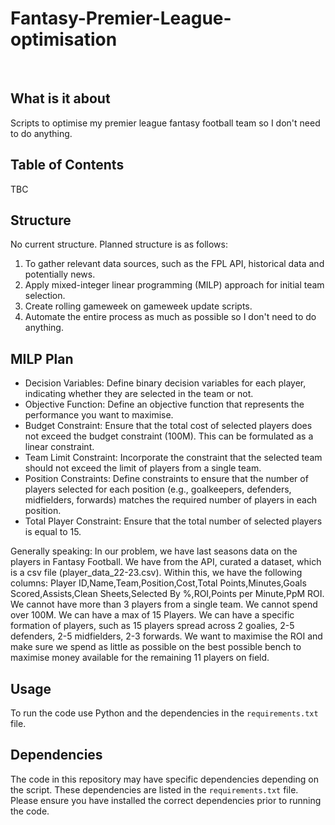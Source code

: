 # Fantasy-Premier-League-optimisation
</br>

## What is it about
Scripts to optimise my premier league fantasy football team so I don't need to do anything.

## Table of Contents
TBC

## Structure

No current structure. Planned structure is as follows:
1) To gather relevant data sources, such as the FPL API, historical data and potentially news. 
2) Apply mixed-integer linear programming (MILP) approach for initial team selection.
3) Create rolling gameweek on gameweek update scripts.
4) Automate the entire process as much as possible so I don't need to do anything.

## MILP Plan

- Decision Variables: Define binary decision variables for each player, indicating whether they are selected in the team or not.
- Objective Function: Define an objective function that represents the performance you want to maximise.
- Budget Constraint: Ensure that the total cost of selected players does not exceed the budget constraint (100M). This can be formulated as a linear constraint.
- Team Limit Constraint: Incorporate the constraint that the selected team should not exceed the limit of players from a single team.
- Position Constraints: Define constraints to ensure that the number of players selected for each position (e.g., goalkeepers, defenders, midfielders, forwards) matches the required number of players in each position.
- Total Player Constraint: Ensure that the total number of selected players is equal to 15.

Generally speaking: In our problem, we have last seasons data on the players in Fantasy Football. We have from the API, curated a dataset, which is a csv file (player_data_22-23.csv). Within this, we have the following columns: Player ID,Name,Team,Position,Cost,Total Points,Minutes,Goals Scored,Assists,Clean Sheets,Selected By %,ROI,Points per Minute,PpM ROI. We cannot have more than 3 players from a single team. We cannot spend over 100M. We can have a max of 15 Players. We can have a specific formation of players, such as 15 players spread across 2 goalies, 2-5 defenders, 2-5 midfielders, 2-3 forwards. We want to maximise the ROI and make sure we spend as little as possible on the best possible bench to maximise money available for the remaining 11 players on field.

## Usage

To run the code use Python and the dependencies in the `requirements.txt` file.

## Dependencies

The code in this repository may have specific dependencies depending on the script. These dependencies are listed in the `requirements.txt` file. Please ensure you have installed the correct dependencies prior to running the code.
